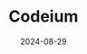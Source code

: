 ---  
layout: startup_page  
title: "Codeium"  
id: "codeium.com"  
permalink: "/codeiumcodeium.com08292024/"  
website: "https://codeium.com/"  
funding_round: "Series C"  
funding_amount: "$150M"  
investors: "General Catalyst, Kleiner Perkins, Greenoaks"  
about: "Codeium offers a generative AI-powered coding platform that utilizes proprietary code-biased Large Language Models (LLMs) to enhance software development efficiency and developer productivity. It supports numerous languages and IDEs, integrating seamlessly into existing workflows to accelerate coding processes and improve code quality. The platform aims to empower developers to achieve more by simplifying complex coding tasks and enabling faster, smarter development."  
markets: "AI, Software Development, Artificial Intelligence (AI), Enterprise Applications, Information Technology, Machine Learning, Software"  
hq: "Mountain View, California, United States"  
founded_year: "2021"  
linkedin: "https://www.linkedin.com/company/codeiumdev"  
twitter: "https://x.com/codeiumdev"  
instagram: ""  
facebook: "https://www.facebook.com/p/Codeium-61559220418764"  
crunchbase: "https://www.crunchbase.com/organization/codeium"  
pitchbook: "https://pitchbook.com/profiles/company/472303-45"  

date_display: "29-Aug-2024"  
date: "2024-08-29"

# SEO Optimization  
meta_title: "Codeium - Series C Funding ($150M)"  
meta_description: "Codeium, Codeium offers a generative AI-powered coding platform that utilizes proprietary code-biased Large Language Models (LLMs) to enhance software developm..."  
meta_keywords: "Codeium, AI, Software Development, Artificial Intelligence (AI), Enterprise Applications, Information Technology, Machine Learning, Software, Series C funding"  
canonical_url: "https://startup.projectstartups.com/codeiumcodeium.com08292024/"  
---